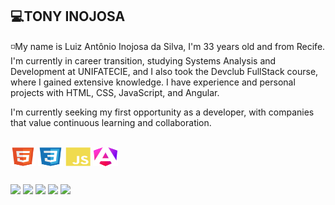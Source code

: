 ## 💻TONY INOJOSA 

◽My name is Luiz Antônio Inojosa da Silva, I'm 33 years old and from Recife.
I'm currently in career transition, studying Systems Analysis and Development at UNIFATECIE, and I also took the Devclub FullStack course, where I gained extensive knowledge.
I have experience and personal projects with HTML, CSS, JavaScript, and Angular.

I'm currently seeking my first opportunity as a developer, with companies that value continuous learning and collaboration.

<div style="display: inline_block"><br>
 <img align="center" alt="Tony-HTML" height="30" width="40" src="https://raw.githubusercontent.com/devicons/devicon/master/icons/html5/html5-original.svg">
  <img align="center" alt="Tony-CSS" height="30" width="40" src="https://raw.githubusercontent.com/devicons/devicon/master/icons/css3/css3-original.svg">
   <img align="center" alt="Tony-Js" height="30" width="40" src="https://raw.githubusercontent.com/devicons/devicon/master/icons/javascript/javascript-plain.svg">
  <img align="center" alt="Tony-Angular" height="30" width ="40" src="https://raw.githubusercontent.com/devicons/devicon/master/icons/angular/angular-original.svg">

</div>

##

<div> 
  <a href="https://www.youtube.com/@Tonyinojosa" target="_blank"><img src="https://img.shields.io/badge/YouTube-FF0000?style=for-the-badge&logo=youtube&logoColor=white" target="_blank"></a>
  <a href="https://www.instagram.com/tonyinojosa_/" target="_blank"><img src="https://img.shields.io/badge/-Instagram-%23E4405F?style=for-the-badge&logo=instagram&logoColor=white" target="_blank"></a>
 <a href="https://discord.com/users/1275239790014369864" target="_blank"><img src="https://img.shields.io/badge/Discord-7289DA?style=for-the-badge&logo=discord&logoColor=white" target="_blank"></a> 
<a href="https://w.app/nrqtia" target="_blank"><img src="https://img.shields.io/badge/Whatsapp-7289D?style=for-the-badge&logo=whatsapp&logoColor=white" target="_blank"></a> 
  <a href="https://www.linkedin.com/in/tony-inojosa-b05691320/" target="_blank"><img src="https://img.shields.io/badge/-LinkedIn-%230077B5?style=for-the-badge&logo=linkedin&logoColor=white" target="_blank"></a> 
  
</div>
